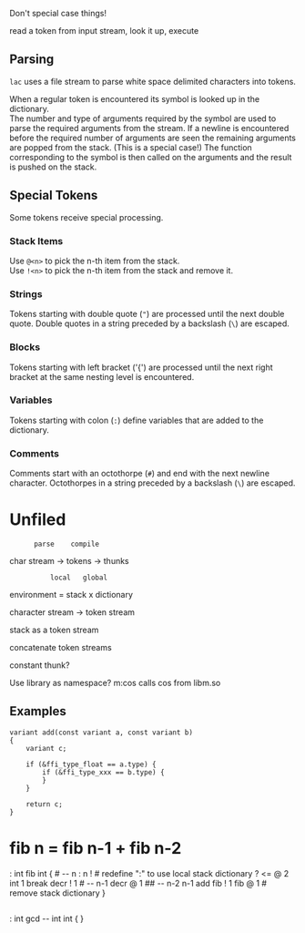 Don't special case things!

read a token from input stream, look it up, execute

## Parsing

`lac` uses a file stream to parse white space delimited characters into tokens.

When a regular token is encountered its symbol is looked up in the dictionary.  
The number and type of arguments required by the symbol are used to parse the required arguments from the stream. 
If a newline is encountered before the required number of arguments are seen the remaining arguments
are popped from the stack. (This is a special case!)
The function corresponding to the symbol is then called on the arguments and the result is pushed on the stack.  

## Special Tokens

Some tokens receive special processing.

### Stack Items

Use `@<n>` to pick the n-th item from the stack.  
Use `!<n>` to pick the n-th item from the stack and remove it.  


### Strings

Tokens starting with double quote (`"`) are processed until the next double quote.
Double quotes in a string preceded by a backslash (`\`) are escaped.


### Blocks

Tokens starting with left bracket ('{') are processed until the next right bracket at
the same nesting level is encountered.

### Variables

Tokens starting with colon (`:`) define variables that are added to the dictionary.  

### Comments

Comments start with an octothorpe (`#`) and end with the next newline character.
Octothorpes in a string preceded by a backslash (`\`) are escaped.


# Unfiled

          parse    compile
char stream -> tokens -> thunks

              local   global
environment = stack x dictionary

character stream -> token stream

stack as a token stream

concatenate token streams

constant thunk? 

Use library as namespace? m:cos calls cos from libm.so

## Examples

```
variant add(const variant a, const variant b)
{
	variant c;

	if (&ffi_type_float == a.type) {
		if (&ffi_type_xxx == b.type) {
		}
	}

	return c;
}

```
# fib n = fib n-1 + fib n-2
: int fib int { # -- n
	: n ! # redefine ":" to use local stack dictionary
	? <= @ 2 int 1 break
	decr ! 1 # -- n-1
	decr @ 1 ## -- n-2 n-1
	add fib ! 1 fib @ 1
	# remove stack dictionary
}
```

```
: int gcd -- int int {
}
```
